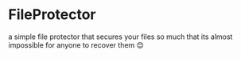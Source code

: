 # FileProtector

a simple file protector that secures your files so much that its almost impossible for anyone to recover them :blush:
